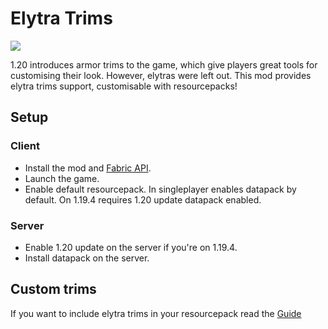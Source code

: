 # Elytra Trims

[//]: # (Lightweight and customisable support for trimmable elytras.)
![](https://github.com/Kikugie/elytra-trims/blob/main/img/preview.png)  

1.20 introduces armor trims to the game, which give players great tools for customising their look. However, elytras were left out. This mod provides elytra trims support, customisable with resourcepacks!

## Setup
### Client
- Install the mod and [Fabric API](https://modrinth.com/mod/fabric-api).
- Launch the game.
- Enable default resourcepack.
In singleplayer enables datapack by default. On 1.19.4 requires 1.20 update datapack enabled.

### Server
- Enable 1.20 update on the server if you're on 1.19.4.
- Install datapack on the server.

## Custom trims
If you want to include elytra trims in your resourcepack read the [Guide](https://github.com/Kikugie/elytra-trims/tree/1.19/resourcepacks)